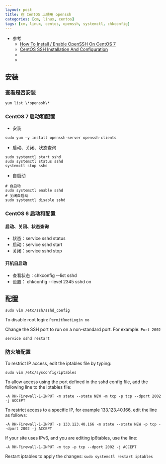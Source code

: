 ```yaml
---
layout: post
title: 在 CentOS 上使用 openssh
categories: [cm, linux, centos]
tags: [cm, linux, centos, openssh, systemctl, chkconfig]
---
```


* 参考
    * [How To Install / Enable OpenSSH On CentOS 7](https://phoenixnap.com/kb/how-to-enable-ssh-centos-7)
    * [CentOS SSH Installation And Configuration](https://www.cyberciti.biz/faq/centos-ssh/?__cf_chl_jschl_tk__=3c059b085365ef59dff95ecf98dac5f606e373ff-1616642376-0-AZB582Du5w_YXUwwe5Qthumr_F694pIeKv5lZ_q5_kyR4DgjxKyRd-uSiAMVUOG1Rgqu5jPCD56sO34eOiVRr57oCtBHeNXmyJtCIpqrT5ciR2UTNWYl2WyxzPetOPgtLjGrYAPb77jlD6dKXD8270u34YI31TQbm7JqxZVwslZI7E1C_W4pBeFHAI2xZEWCGp4vp_cvAg06joiLpljDgj2eq_6NwQV_MqRpeBcS0aflbrgcXjsDGTV7Qbq9MY2kxCSjtRMjg3gB7WH5C3uSSh43nGInXJy_t6_UpXZDUZF-EnYJD_b2ByQlSp8D9TE_-cPOu2d-U5UC39CMOgxZAvJlDaJnPLbvgOT_FPJw4Z1Ogh8gt-wNKy2rdDp5HEP59mhNzMxq_gRR26KQ7nHuZe4)
    * []()
    * []()

## 安装

### 查看是否安装

~~~
yum list \*openssh\*
~~~


### CentOS 7 启动和配置

* 安装

~~~
sudo yum –y install openssh-server openssh-clients
~~~

* 启动、关闭、状态查询

~~~
sudo systemctl start sshd
sudo systemctl status sshd
systemctl stop sshd
~~~

* 自启动

~~~
# 自启动
sudo systemctl enable sshd
# 关闭自启动
sudo systemctl disable sshd
~~~



### CentOS 6 启动和配置

#### 启动、关闭、状态查询

* 状态：service sshd status
* 启动：service sshd start
* 关闭：service sshd stop


#### 开机自启动

* 查看状态：chkconfig --list sshd
* 设置： chkconfig --level 2345 sshd on




## 配置

~~~
sudo vim /etc/ssh/sshd_config
~~~

To disable root login: `PermitRootLogin no`

Change the SSH port to run on a non-standard port. For example: `Port 2002`

~~~
service sshd restart
~~~



### 防火墙配置


To restrict IP access, edit the iptables file by typing:

`sudo vim /etc/sysconfig/iptables`

To allow access using the port defined in the sshd config file, add the following line to the iptables file:

~~~
-A RH-Firewall-1-INPUT -m state --state NEW -m tcp -p tcp --dport 2002 -j ACCEPT
~~~

To restrict access to a specific IP, for example 133.123.40.166, edit the line as follows:

~~~
-A RH-Firewall-1-INPUT -s 133.123.40.166 -m state --state NEW -p tcp --dport 2002 -j ACCEPT
~~~

If your site uses IPv6, and you are editing ip6tables, use the line:

~~~
-A RH-Firewall-1-INPUT -m tcp -p tcp --dport 2002 -j ACCEPT
~~~

Restart iptables to apply the changes: `sudo systemctl restart iptables`












